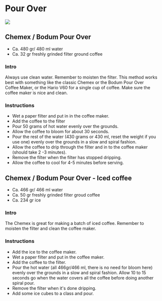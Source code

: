 Pour Over
===
![](https://cdn.rawgit.com/andmos/Coffee/master/img/Chemex.svg)

## Chemex / Bodum Pour Over

* Ca. 480 gr/ 480 ml water
* Ca. 32 gr freshly grinded filter ground coffee

### Intro
Always use clean water. Remember to moisten the filter. This method works best with something like the classic Chemex or the Bodum Pour Over Coffee Maker, or the Hario V60 for a single cup of coffee.
Make sure the coffee maker is nice and clean.

### Instructions

* Wet a paper filter and put in in the coffee maker.
* Add the coffee to the filter
* Pour 50 grams of hot water evenly over the grounds.
* Allow the coffee to bloom for about 30 seconds.
* Pour the rest of the water (430 grams or 430 ml, reset the weight if you use one) evenly over the grounds in a slow and spiral fashion.
* Allow the coffee to drip through the filter and in to the coffee maker (should take 2 -3 minutes).
* Remove the filter when the filter has stopped dripping.
* Allow the coffee to cool for 4-5 minutes before serving.

## Chemex / Bodum Pour Over - Iced coffee

* Ca. 466 gr/ 466 ml water
* Ca. 50 gr freshly grinded filter groud coffee
* Ca. 234 gr ice

### Intro
The Chemex is great for making a batch of iced coffee. Remember to moisten the filter and clean the coffee maker.

### Instructions 

* Add the ice to the coffee maker.
* Wet a paper filter and put in the coffee maker.
* Add the coffee to the filter.
* Pour the hot water (all 466gr/466 ml, there is no need for bloom here) evenly over the grounds in a slow and spiral fashion. Allow 10 to 15 seconds go when the water covers all the coffee before doing another spiral pour.
* Remove the filter when it's done dripping.
* Add some ice cubes to a class and pour.
